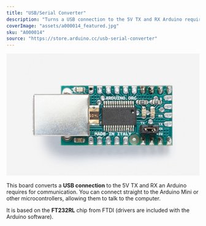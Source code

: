```yaml
---
title: "USB/Serial Converter"
description: "Turns a USB connection to the 5V TX and RX Arduino requires to communicate."
coverImage: "assets/a000014_featured.jpg"
sku: "A000014"
source: "https://store.arduino.cc/usb-serial-converter"
---
```


![The Arduino USB/Serial Converter](assets/a000014_featured.jpg)

This board converts a **USB connection** to the 5V TX and RX an Arduino requires for communication. You can connect straight to the Arduino Mini or other microcontrollers, allowing them to talk to the computer.  
  
It is based on the **FT232RL** chip from FTDI (drivers are included with the Arduino software).